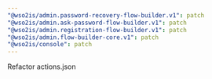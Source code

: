 ```yaml
---
"@wso2is/admin.password-recovery-flow-builder.v1": patch
"@wso2is/admin.ask-password-flow-builder.v1": patch
"@wso2is/admin.registration-flow-builder.v1": patch
"@wso2is/admin.flow-builder-core.v1": patch
"@wso2is/console": patch
---
```


Refactor actions.json
